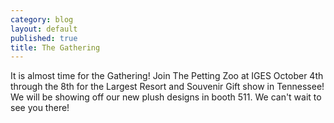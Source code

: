 ```yaml
---
category: blog
layout: default
published: true
title: The Gathering
---
```

It is almost time for the Gathering! Join The Petting Zoo at IGES October 4th through the 8th for the Largest Resort and Souvenir Gift show in Tennessee! We will be showing off our new plush designs in booth 511.
We can't wait to see you there!
